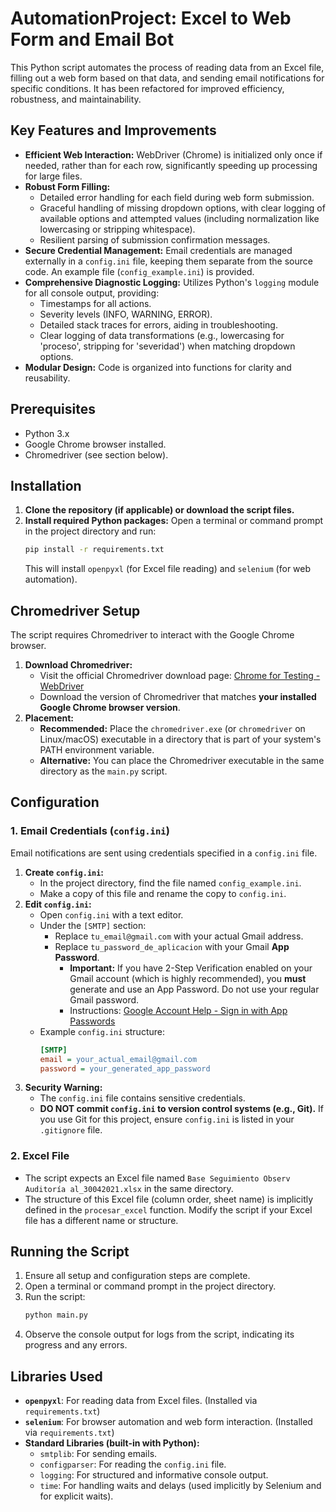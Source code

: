 # AutomationProject: Excel to Web Form and Email Bot

This Python script automates the process of reading data from an Excel file, filling out a web form based on that data, and sending email notifications for specific conditions. It has been refactored for improved efficiency, robustness, and maintainability.

## Key Features and Improvements

*   **Efficient Web Interaction:** WebDriver (Chrome) is initialized only once if needed, rather than for each row, significantly speeding up processing for large files.
*   **Robust Form Filling:**
    *   Detailed error handling for each field during web form submission.
    *   Graceful handling of missing dropdown options, with clear logging of available options and attempted values (including normalization like lowercasing or stripping whitespace).
    *   Resilient parsing of submission confirmation messages.
*   **Secure Credential Management:** Email credentials are managed externally in a `config.ini` file, keeping them separate from the source code. An example file (`config_example.ini`) is provided.
*   **Comprehensive Diagnostic Logging:** Utilizes Python's `logging` module for all console output, providing:
    *   Timestamps for all actions.
    *   Severity levels (INFO, WARNING, ERROR).
    *   Detailed stack traces for errors, aiding in troubleshooting.
    *   Clear logging of data transformations (e.g., lowercasing for 'proceso', stripping for 'severidad') when matching dropdown options.
*   **Modular Design:** Code is organized into functions for clarity and reusability.

## Prerequisites

*   Python 3.x
*   Google Chrome browser installed.
*   Chromedriver (see section below).

## Installation

1.  **Clone the repository (if applicable) or download the script files.**
2.  **Install required Python packages:**
    Open a terminal or command prompt in the project directory and run:
    ```bash
    pip install -r requirements.txt
    ```
    This will install `openpyxl` (for Excel file reading) and `selenium` (for web automation).

## Chromedriver Setup

The script requires Chromedriver to interact with the Google Chrome browser.

1.  **Download Chromedriver:**
    *   Visit the official Chromedriver download page: [Chrome for Testing - WebDriver](https://googlechromelabs.github.io/chrome-for-testing/)
    *   Download the version of Chromedriver that matches **your installed Google Chrome browser version**.
2.  **Placement:**
    *   **Recommended:** Place the `chromedriver.exe` (or `chromedriver` on Linux/macOS) executable in a directory that is part of your system's PATH environment variable.
    *   **Alternative:** You can place the Chromedriver executable in the same directory as the `main.py` script.

## Configuration

### 1. Email Credentials (`config.ini`)

Email notifications are sent using credentials specified in a `config.ini` file.

1.  **Create `config.ini`:**
    *   In the project directory, find the file named `config_example.ini`.
    *   Make a copy of this file and rename the copy to `config.ini`.
2.  **Edit `config.ini`:**
    *   Open `config.ini` with a text editor.
    *   Under the `[SMTP]` section:
        *   Replace `tu_email@gmail.com` with your actual Gmail address.
        *   Replace `tu_password_de_aplicacion` with your Gmail **App Password**.
            *   **Important:** If you have 2-Step Verification enabled on your Gmail account (which is highly recommended), you **must** generate and use an App Password. Do not use your regular Gmail password.
            *   Instructions: [Google Account Help - Sign in with App Passwords](https://support.google.com/accounts/answer/185833)
    *   Example `config.ini` structure:
        ```ini
        [SMTP]
        email = your_actual_email@gmail.com
        password = your_generated_app_password
        ```
3.  **Security Warning:**
    *   The `config.ini` file contains sensitive credentials.
    *   **DO NOT commit `config.ini` to version control systems (e.g., Git).** If you use Git for this project, ensure `config.ini` is listed in your `.gitignore` file.

### 2. Excel File

*   The script expects an Excel file named `Base Seguimiento Observ Auditoría al_30042021.xlsx` in the same directory.
*   The structure of this Excel file (column order, sheet name) is implicitly defined in the `procesar_excel` function. Modify the script if your Excel file has a different name or structure.

## Running the Script

1.  Ensure all setup and configuration steps are complete.
2.  Open a terminal or command prompt in the project directory.
3.  Run the script:
    ```bash
    python main.py
    ```
4.  Observe the console output for logs from the script, indicating its progress and any errors.

## Libraries Used

*   **`openpyxl`**: For reading data from Excel files. (Installed via `requirements.txt`)
*   **`selenium`**: For browser automation and web form interaction. (Installed via `requirements.txt`)
*   **Standard Libraries (built-in with Python):**
    *   `smtplib`: For sending emails.
    *   `configparser`: For reading the `config.ini` file.
    *   `logging`: For structured and informative console output.
    *   `time`: For handling waits and delays (used implicitly by Selenium and for explicit waits).

```

